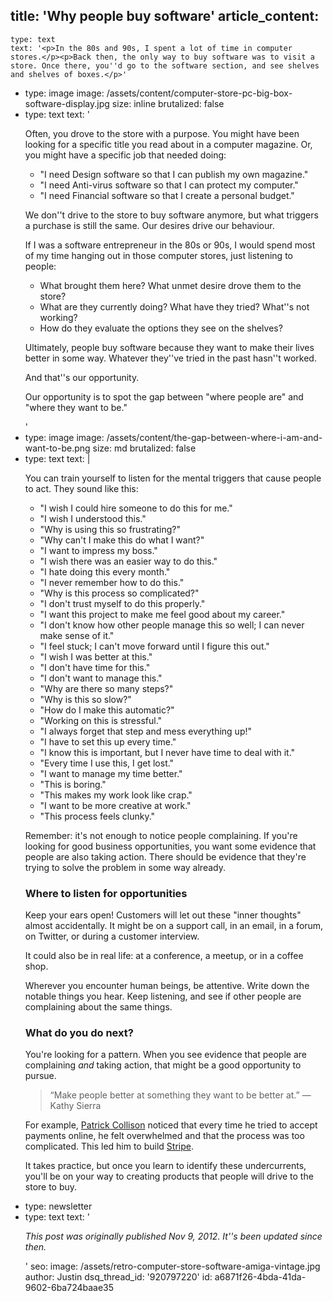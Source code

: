 title: 'Why people buy software'
article_content:
  -
    type: text
    text: '<p>In the 80s and 90s, I spent a lot of time in computer stores.</p><p>Back then, the only way to buy software was to visit a store. Once there, you''d go to the software section, and see shelves and shelves of boxes.</p>'
  -
    type: image
    image: /assets/content/computer-store-pc-big-box-software-display.jpg
    size: inline
    brutalized: false
  -
    type: text
    text: '<p>Often, you drove to the store with a purpose. You might have been looking for a specific title you read about in a computer magazine. Or, you might have a specific job that needed doing:</p><ul><li>"I need Design software so that I can publish my own magazine."</li><li>"I need Anti-virus software so that I can protect my computer."</li><li>"I need Financial software so that I create a personal budget."</li></ul><p>We don''t drive to the store to buy software anymore, but what triggers a purchase is still the same. Our desires drive our behaviour.</p><p>If I was a software entrepreneur in the 80s or 90s, I would spend most of my time hanging out in those computer stores, just listening to people:</p><ul><li>What brought them here? What unmet desire drove them to the store?</li><li>What are they currently doing? What have they tried? What''s not working?</li><li>How do they evaluate the options they see on the shelves?</li></ul><p>Ultimately, people buy software because they want to make their lives better in some way. Whatever they''ve tried in the past hasn''t worked.</p><p>And that''s our opportunity.</p><p>Our opportunity is to spot the gap between "where people are" and "where they want to be."</p>'
  -
    type: image
    image: /assets/content/the-gap-between-where-i-am-and-want-to-be.png
    size: md
    brutalized: false
  -
    type: text
    text: |
      <p>You can train yourself to listen for the mental triggers that cause people to act. They sound like this:</p><ul><li>"I wish I could hire someone to do this for me."</li><li>"I wish I understood this."</li><li>"Why is using this so frustrating?"</li><li>"Why can't I make this do what I want?"</li><li>"I want to impress my boss."</li><li>"I wish there was an easier way to do this."</li><li>"I hate doing this every month."</li><li>"I never remember how to do this."</li><li>"Why is this process so complicated?"</li><li>"I don't trust myself to do this properly."</li><li>"I want this project to make me feel good about my career."</li><li>"I don't know how other people manage this so well; I can never make sense of it."</li><li>"I feel stuck; I can't move forward until I figure this out."</li><li>"I wish I was better at this."</li><li>"I don't have time for this."</li><li>"I don't want to manage this."</li><li>"Why are there so many steps?"</li><li>"Why is this so slow?"</li><li>"How do I make this automatic?"</li><li>"Working on this is stressful."</li><li>"I always forget that step and mess everything up!"</li><li>"I have to set this up every time."</li><li>"I know this is important, but I never have time to deal with it."</li><li>"Every time I use this, I get lost."</li><li>"I want to manage my time better."</li><li>"This is boring."</li><li>"This makes my work look like crap."</li><li>"I want to be more creative at work."</li><li>"This process feels clunky."</li></ul><p>Remember: it's not enough to notice people complaining. If you're looking for good business opportunities, you want some evidence that people are also taking action. There should be evidence that they're trying to solve the problem in some way already.</p><h3>Where to listen for opportunities</h3><p>Keep your ears open! Customers will let out these "inner thoughts" almost accidentally. It might be on a support call, in an email, in a forum, on Twitter, or during a customer interview.</p><p>It could also be in real life: at a conference, a meetup, or in a coffee shop.</p><p>Wherever you encounter human beings, be attentive. Write down the notable things you hear. Keep listening, and see if other people are complaining about the same things.</p><h3>What do you do next?</h3><p>You're looking for a pattern. When you see evidence that people are complaining <i>and </i>taking action, that might be a good opportunity to pursue.</p><blockquote><p>“Make people better at something they want to be better at.”
      ― Kathy Sierra</p></blockquote><p>For example, <a href="http://mixergy.com/patrick-collison-stripe-interview/">Patrick Collison</a>&nbsp;noticed that every time he tried to accept payments online, he felt overwhelmed and that the process was too complicated. This led him to build <a href="https://stripe.com">Stripe</a>.</p><p>It takes practice, but once you learn to identify these undercurrents, you'll be on your way to creating products that people will drive to the store to buy.</p>
  -
    type: newsletter
  -
    type: text
    text: '<p><i>This post was originally published Nov 9, 2012. It''s been updated since then.</i></p>'
seo:
  image: /assets/retro-computer-store-software-amiga-vintage.jpg
author: Justin
dsq_thread_id: '920797220'
id: a6871f26-4bda-41da-9602-6ba724baae35
